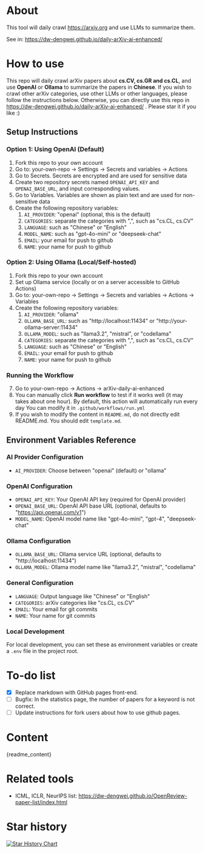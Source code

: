 # About
This tool will daily crawl https://arxiv.org and use LLMs to summarize them.

See in: https://dw-dengwei.github.io/daily-arXiv-ai-enhanced/

# How to use
This repo will daily crawl arXiv papers about **cs.CV, cs.GR and cs.CL**, and use **OpenAI** or **Ollama** to summarize the papers in **Chinese**.
If you wish to crawl other arXiv categories, use other LLMs or other languages, please follow the instructions below.
Otherwise, you can directly use this repo in https://dw-dengwei.github.io/daily-arXiv-ai-enhanced/ . Please star it if you like :)

## Setup Instructions

### Option 1: Using OpenAI (Default)
1. Fork this repo to your own account
2. Go to: your-own-repo -> Settings -> Secrets and variables -> Actions
3. Go to Secrets. Secrets are encrypted and are used for sensitive data
4. Create two repository secrets named `OPENAI_API_KEY` and `OPENAI_BASE_URL`, and input corresponding values.
5. Go to Variables. Variables are shown as plain text and are used for non-sensitive data
6. Create the following repository variables:
   1. `AI_PROVIDER`: "openai" (optional, this is the default)
   2. `CATEGORIES`: separate the categories with ",", such as "cs.CL, cs.CV"
   3. `LANGUAGE`: such as "Chinese" or "English"
   4. `MODEL_NAME`: such as "gpt-4o-mini" or "deepseek-chat"
   5. `EMAIL`: your email for push to github
   6. `NAME`: your name for push to github

### Option 2: Using Ollama (Local/Self-hosted)
1. Fork this repo to your own account
2. Set up Ollama service (locally or on a server accessible to GitHub Actions)
3. Go to: your-own-repo -> Settings -> Secrets and variables -> Actions -> Variables
4. Create the following repository variables:
   1. `AI_PROVIDER`: "ollama"
   2. `OLLAMA_BASE_URL`: such as "http://localhost:11434" or "http://your-ollama-server:11434"
   3. `OLLAMA_MODEL`: such as "llama3.2", "mistral", or "codellama"
   4. `CATEGORIES`: separate the categories with ",", such as "cs.CL, cs.CV"
   5. `LANGUAGE`: such as "Chinese" or "English"
   6. `EMAIL`: your email for push to github
   7. `NAME`: your name for push to github

### Running the Workflow
7. Go to your-own-repo -> Actions -> arXiv-daily-ai-enhanced
8. You can manually click **Run workflow** to test if it works well (it may takes about one hour). 
By default, this action will automatically run every day
You can modify it in `.github/workflows/run.yml`
9. If you wish to modify the content in `README.md`, do not directly edit README.md. You should edit `template.md`.

## Environment Variables Reference

### AI Provider Configuration
- `AI_PROVIDER`: Choose between "openai" (default) or "ollama"

### OpenAI Configuration
- `OPENAI_API_KEY`: Your OpenAI API key (required for OpenAI provider)
- `OPENAI_BASE_URL`: OpenAI API base URL (optional, defaults to "https://api.openai.com/v1")
- `MODEL_NAME`: OpenAI model name like "gpt-4o-mini", "gpt-4", "deepseek-chat"

### Ollama Configuration  
- `OLLAMA_BASE_URL`: Ollama service URL (optional, defaults to "http://localhost:11434")
- `OLLAMA_MODEL`: Ollama model name like "llama3.2", "mistral", "codellama"

### General Configuration
- `LANGUAGE`: Output language like "Chinese" or "English"  
- `CATEGORIES`: arXiv categories like "cs.CL, cs.CV"
- `EMAIL`: Your email for git commits
- `NAME`: Your name for git commits

### Local Development
For local development, you can set these as environment variables or create a `.env` file in the project root.

# To-do list
- [x] Replace markdown with GitHub pages front-end.
- [ ] Bugfix: In the statistics page, the number of papers for a keyword is not correct.
- [ ] Update instructions for fork users about how to use github pages.

# Content
{readme_content}

# Related tools
- ICML, ICLR, NeurIPS list: https://dw-dengwei.github.io/OpenReview-paper-list/index.html

# Star history

[![Star History Chart](https://api.star-history.com/svg?repos=dw-dengwei/daily-arXiv-ai-enhanced&type=Date)](https://www.star-history.com/#dw-dengwei/daily-arXiv-ai-enhanced&Date)
